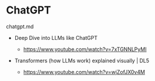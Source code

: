 # ChatGPT

chatgpt.md

*   Deep Dive into LLMs like ChatGPT

    *   https://www.youtube.com/watch?v=7xTGNNLPyMI

*   Transformers (how LLMs work) explained visually | DL5

    *   https://www.youtube.com/watch?v=wjZofJX0v4M
